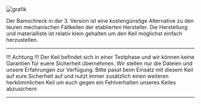 ![grafik](https://user-images.githubusercontent.com/100271549/160570403-99d7ffe2-baba-4dd1-a305-ea8acdf0aa4d.png)

Der Bamschreck in der 3. Version ist eine kostengünstige Alternative zu den teuren mechanischen Fällkeilen der etablierten Hersteller.
Die Herstellung und materialliste ist relativ klein gehalten um den Keil möglichst einfach herzustellen.


*************************************************************************************************************************************************************************
!!! Achtung !!! 
Der Keil befindet sich in einer Testphase und wir können keine Garantien für euere Sicherheit übernehmen. Wir stellen nur die Dateien und unsere Erfahrungen zur Verfügung. Bitte passt beim Einsatz mit diesem Keil auf eure Sicherheit auf und nutzt immer zusätzlich einen weiteren herkömmlichen Keil um euch gegen ein Fehlverhalten unseres Keiles abzusichern
*************************************************************************************************************************************************************************

